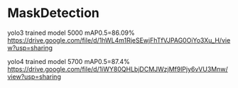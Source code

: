 # MaskDetection

yolo3 trained model 5000 mAP0.5=86.09%
https://drive.google.com/file/d/1hWL4m1RjeSEwjFhTfVJPAG0OiYo3Xu_H/view?usp=sharing

yolo4 trained model 5700 mAP0.5=87.4%
https://drive.google.com/file/d/1iWY80QHLbjDCMJWzjMf9lPjy6vVU3Mnw/view?usp=sharing
